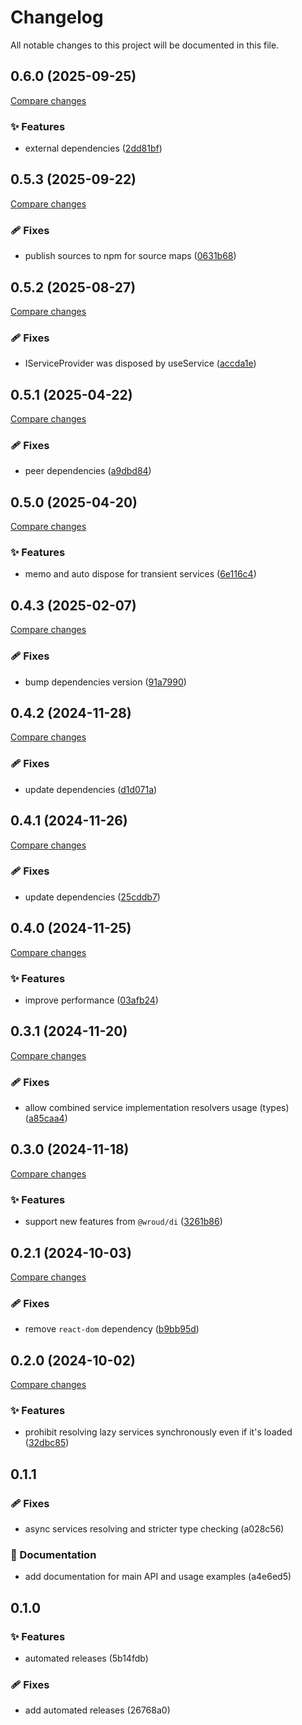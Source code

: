 <!-- header -->
# Changelog

All notable changes to this project will be documented in this file.

<!-- version:0.6.0 -->
## 0.6.0 (2025-09-25)

[Compare changes](https://github.com/Wroud/foundation/compare/di-react-v0.5.3...di-react-v0.6.0)

<!-- changelog -->
### ✨ Features

- external dependencies ([2dd81bf](https://github.com/Wroud/foundation/commit/2dd81bf))

<!-- version:0.5.3 -->
## 0.5.3 (2025-09-22)

[Compare changes](https://github.com/Wroud/foundation/compare/di-react-v0.5.2...di-react-v0.5.3)

<!-- changelog -->
### 🩹 Fixes

- publish sources to npm for source maps ([0631b68](https://github.com/Wroud/foundation/commit/0631b68))

<!-- version:0.5.2 -->
## 0.5.2 (2025-08-27)

[Compare changes](https://github.com/Wroud/foundation/compare/di-react-v0.5.1...di-react-v0.5.2)

<!-- changelog -->
### 🩹 Fixes

- IServiceProvider was disposed by useService ([accda1e](https://github.com/Wroud/foundation/commit/accda1e))

<!-- version:0.5.1 -->
## 0.5.1 (2025-04-22)

[Compare changes](https://github.com/Wroud/foundation/compare/di-react-v0.5.0...di-react-v0.5.1)

<!-- changelog -->
### 🩹 Fixes

- peer dependencies ([a9dbd84](https://github.com/Wroud/foundation/commit/a9dbd84))

<!-- version:0.5.0 -->
## 0.5.0 (2025-04-20)

[Compare changes](https://github.com/Wroud/foundation/compare/di-react-v0.4.3...di-react-v0.5.0)

<!-- changelog -->
### ✨ Features

- memo and auto dispose for transient services ([6e116c4](https://github.com/Wroud/foundation/commit/6e116c4))

<!-- version:0.4.3 -->
## 0.4.3 (2025-02-07)

[Compare changes](https://github.com/Wroud/foundation/compare/di-react-v0.4.2...di-react-v0.4.3)

<!-- changelog -->
### 🩹 Fixes

- bump dependencies version ([91a7990](https://github.com/Wroud/foundation/commit/91a7990))

<!-- version:0.4.2 -->
## 0.4.2 (2024-11-28)

[Compare changes](https://github.com/Wroud/foundation/compare/di-react-v0.4.1...di-react-v0.4.2)

<!-- changelog -->
### 🩹 Fixes

- update dependencies ([d1d071a](https://github.com/Wroud/foundation/commit/d1d071a))

<!-- version:0.4.1 -->
## 0.4.1 (2024-11-26)

[Compare changes](https://github.com/Wroud/foundation/compare/di-react-v0.4.0...di-react-v0.4.1)

<!-- changelog -->
### 🩹 Fixes

- update dependencies ([25cddb7](https://github.com/Wroud/foundation/commit/25cddb7))

<!-- version:0.4.0 -->
## 0.4.0 (2024-11-25)

[Compare changes](https://github.com/Wroud/foundation/compare/di-react-v0.3.1...di-react-v0.4.0)

<!-- changelog -->
### ✨ Features

- improve performance ([03afb24](https://github.com/Wroud/foundation/commit/03afb24))

<!-- version:0.3.1 -->
## 0.3.1 (2024-11-20)

[Compare changes](https://github.com/Wroud/foundation/compare/di-react-v0.3.0...di-react-v0.3.1)

<!-- changelog -->
### 🩹 Fixes

- allow combined service implementation resolvers usage (types) ([a85caa4](https://github.com/Wroud/foundation/commit/a85caa4))

<!-- version:0.3.0 -->
## 0.3.0 (2024-11-18)

[Compare changes](https://github.com/Wroud/foundation/compare/di-react-v0.2.1...di-react-v0.3.0)

<!-- changelog -->
### ✨ Features

- support new features from `@wroud/di` ([3261b86](https://github.com/Wroud/foundation/commit/3261b86))

<!-- version:0.2.1 -->
## 0.2.1 (2024-10-03)

[Compare changes](https://github.com/Wroud/foundation/compare/di-react-v0.2.0...di-react-v0.2.1)

<!-- changelog -->
### 🩹 Fixes

- remove `react-dom` dependency ([b9bb95d](https://github.com/Wroud/foundation/commit/b9bb95d))

<!-- version:0.2.0 -->
## 0.2.0 (2024-10-02)

[Compare changes](https://github.com/Wroud/foundation/compare/di-react-v0.1.1...di-react-v0.2.0)

<!-- changelog -->
### ✨ Features

- prohibit resolving lazy services synchronously even if it's loaded ([32dbc85](https://github.com/Wroud/foundation/commit/32dbc85))

<!-- version:0.1.1 -->
## 0.1.1

### 🩹 Fixes

- async services resolving and stricter type checking (a028c56)

### 📖 Documentation

- add documentation for main API and usage examples (a4e6ed5)

<!-- version:0.1.0 -->
## 0.1.0

### ✨ Features

- automated releases (5b14fdb)

### 🩹 Fixes

- add automated releases (26768a0)

